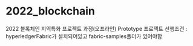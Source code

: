 # 2022_blockchain
2022 블록체인 지역특화 프로젝트 과정(오프라인) Prototype 프로젝트
선행조건 : hyperledgerFabric가 설치되어있고  fabric-samples폴더가 있어야함
